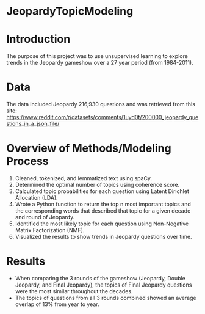 # JeopardyTopicModeling

# Introduction
The purpose of this project was to use unsupervised learning to explore trends in the Jeopardy gameshow over a 27 year period (from 1984-2011). 

# Data
The data included Jeopardy 216,930 questions and was retrieved from this site: 
https://www.reddit.com/r/datasets/comments/1uyd0t/200000_jeopardy_questions_in_a_json_file/

# Overview of Methods/Modeling Process
1. Cleaned, tokenized, and lemmatized text using spaCy. 
2. Determined the optimal number of topics using coherence score. 
3. Calculated topic probabilities for each question using Latent Dirichlet Allocation (LDA).  
4. Wrote a Python function to return the top n most important topics and the corresponding words that described that topic for a given decade and round of Jeopardy. 
5. Identified the most likely topic for each question using Non-Negative Matrix Factorization (NMF).
6. Visualized the results to show trends in Jeopardy questions over time.

# Results
- When comparing the 3 rounds of the gameshow (Jeopardy, Double Jeopardy, and Final Jeopardy), the topics of Final Jeopardy questions were the most similar throughout the decades. 
- The topics of questions from all 3 rounds combined showed an average overlap of 13% from year to year. 
